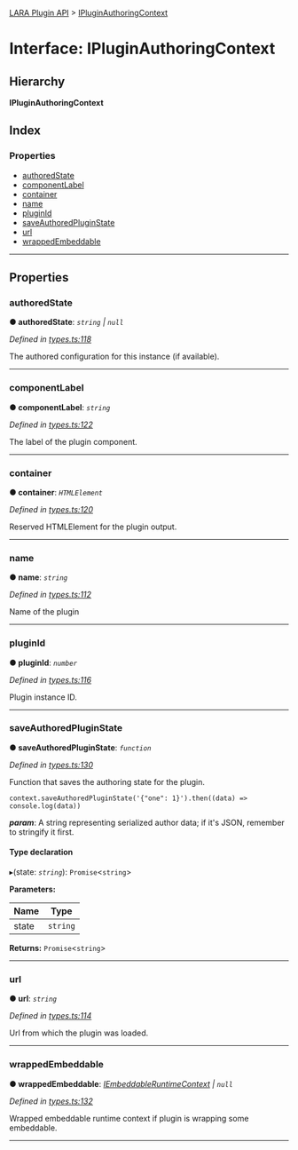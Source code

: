 [LARA Plugin API](../README.md) > [IPluginAuthoringContext](../interfaces/ipluginauthoringcontext.md)

# Interface: IPluginAuthoringContext

## Hierarchy

**IPluginAuthoringContext**

## Index

### Properties

* [authoredState](ipluginauthoringcontext.md#authoredstate)
* [componentLabel](ipluginauthoringcontext.md#componentlabel)
* [container](ipluginauthoringcontext.md#container)
* [name](ipluginauthoringcontext.md#name)
* [pluginId](ipluginauthoringcontext.md#pluginid)
* [saveAuthoredPluginState](ipluginauthoringcontext.md#saveauthoredpluginstate)
* [url](ipluginauthoringcontext.md#url)
* [wrappedEmbeddable](ipluginauthoringcontext.md#wrappedembeddable)

---

## Properties

<a id="authoredstate"></a>

###  authoredState

**● authoredState**: *`string` \| `null`*

*Defined in [types.ts:118](../../../lara-typescript/src/plugin-api/types.ts#L118)*

The authored configuration for this instance (if available).

___
<a id="componentlabel"></a>

###  componentLabel

**● componentLabel**: *`string`*

*Defined in [types.ts:122](../../../lara-typescript/src/plugin-api/types.ts#L122)*

The label of the plugin component.

___
<a id="container"></a>

###  container

**● container**: *`HTMLElement`*

*Defined in [types.ts:120](../../../lara-typescript/src/plugin-api/types.ts#L120)*

Reserved HTMLElement for the plugin output.

___
<a id="name"></a>

###  name

**● name**: *`string`*

*Defined in [types.ts:112](../../../lara-typescript/src/plugin-api/types.ts#L112)*

Name of the plugin

___
<a id="pluginid"></a>

###  pluginId

**● pluginId**: *`number`*

*Defined in [types.ts:116](../../../lara-typescript/src/plugin-api/types.ts#L116)*

Plugin instance ID.

___
<a id="saveauthoredpluginstate"></a>

###  saveAuthoredPluginState

**● saveAuthoredPluginState**: *`function`*

*Defined in [types.ts:130](../../../lara-typescript/src/plugin-api/types.ts#L130)*

Function that saves the authoring state for the plugin.

```
context.saveAuthoredPluginState('{"one": 1}').then((data) => console.log(data))
```

*__param__*: A string representing serialized author data; if it's JSON, remember to stringify it first.

#### Type declaration
▸(state: *`string`*): `Promise`<`string`>

**Parameters:**

| Name | Type |
| ------ | ------ |
| state | `string` |

**Returns:** `Promise`<`string`>

___
<a id="url"></a>

###  url

**● url**: *`string`*

*Defined in [types.ts:114](../../../lara-typescript/src/plugin-api/types.ts#L114)*

Url from which the plugin was loaded.

___
<a id="wrappedembeddable"></a>

###  wrappedEmbeddable

**● wrappedEmbeddable**: *[IEmbeddableRuntimeContext](iembeddableruntimecontext.md) \| `null`*

*Defined in [types.ts:132](../../../lara-typescript/src/plugin-api/types.ts#L132)*

Wrapped embeddable runtime context if plugin is wrapping some embeddable.

___

